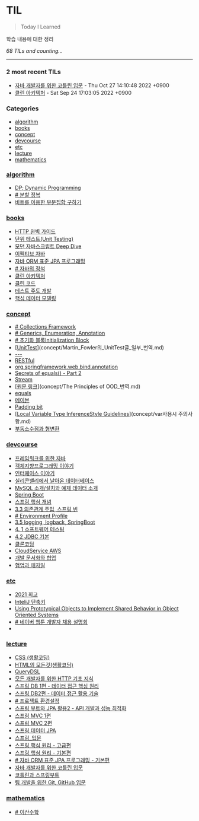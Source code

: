 # TIL
> Today I Learned

학습 내용에 대한 정리


_68 TILs and counting..._

---

### 2 most recent TILs

- [자바 개발자를 위한 코틀린 입문](lecture/자바_개발자를_위한_코틀린_입문.md) - Thu Oct 27 14:10:48 2022 +0900
- [클린 아키텍처](books/클린_아키텍처.md) - Sat Sep 24 17:03:05 2022 +0900

### Categories

- [algorithm](#algorithm)
- [books](#books)
- [concept](#concept)
- [devcourse](#devcourse)
- [etc](#etc)
- [lecture](#lecture)
- [mathematics](#mathematics)

### [algorithm](#algorithm)
- [DP; Dynamic Programming](algorithm/Dynamic_Programming.md)
- [﻿# 분할 정복](algorithm/분할_정복.md)
- [비트를 이용한 부분집합 구하기](algorithm/비트를_이용한_부분집합_구하기.md)

### [books](#books)
- [HTTP 완벽 가이드](books/HTTP_완벽_가이드.md)
- [단위 테스트(Unit Testing)](books/단위_테스트.md)
- [모던 자바스크립트 Deep Dive](books/모던_자바스크립트_Deep_Dive.md)
- [이펙티브 자바](books/이펙티브_자바.md)
- [자바 ORM 표준 JPA 프로그래밍](books/자바_ORM_표준_JPA_프로그래밍.md)
- [﻿# 자바의 정석](books/자바의_정석.md)
- [클린 아키텍처](books/클린_아키텍처.md)
- [클린 코드](books/클린_코드.md)
- [테스트 주도 개발](books/테스트_주도_개발.md)
- [핵심 데이터 모델링](books/핵심_데이터_모델링.md)

### [concept](#concept)
- [﻿# Collections Framework](concept/Collections_Framework.md)
- [﻿# Generics, Enumeration, Annotation](concept/Generics,Enumeration,Annotation.md)
- [# 초기화 블록Initialization Block](concept/Initialization_Block.md)
- [[UnitTest](https://martinfowler.com/bliki/UnitTest.html)](concept/Martin_Fowler의_UnitTest글_일부_번역.md)
- [---](concept/Optional.md)
- [RESTful](concept/RESTful.md)
- [org.springframework.web.bind.annotation](concept/RequestParam.md)
- [Secrets of equals() - Part 2](concept/Secrets_of_Equals_Part2_번역.md)
- [Stream<T>](concept/Stream.md)
- [[원문 링크](http://www.butunclebob.com/ArticleS.UncleBob.PrinciplesOfOod)](concept/The Principles of OOD_번역.md)
- [equals](concept/equals.md)
- [메이븐](concept/maven.md)
- [Padding bit](concept/padding_bit.md)
- [[Local Variable Type InferenceStyle Guidelines](http://openjdk.java.net/projects/amber/guides/lvti-style-guide)](concept/var사용시 주의사항.md)
- [부동소수점과 형변환](concept/부동_소수점과_형변환.md)

### [devcourse](#devcourse)
- [프레임워크를 위한 자바](devcourse/1.1.프레임워크를_위한_자바.md)
- [객체지향프로그래밍 이야기](devcourse/1.2.객체지향_프로그래밍_이야기.md)
- [인터페이스 이야기](devcourse/1.3.인터페이스_이야기.md)
- [실리콘밸리에서 날아온 데이터베이스](devcourse/2.1.데이터베이스_시스템_소개.md)
- [MySQL 소개/설치와 예제 데이터 소개](devcourse/2.2.MySQL_소개.md)
- [Spring Boot](devcourse/3.1.스프링부트_시작.md)
- [스프링 핵심 개념](devcourse/3.2.스프링_핵심_개념.md)
- [3.3 의존관계 주입, 스프링 빈](devcourse/3.3.의존관계_주입,스프링_빈.md)
- [# Environment Profile](devcourse/3.4.환경설정.md)
- [3.5 logging, logback, SpringBoot](devcourse/3.5.logging,logback,SpringBoot.md)
- [4. 1 소프트웨어 테스팅](devcourse/4.1.소프트웨어_테스팅.md)
- [4.2 JDBC 기본](devcourse/4.2.JDBC_알아보기.md)
- [클론코딩](devcourse/6.클론코딩.md)
- [CloudService AWS](devcourse/CloudService_AWS.md)
- [개발 문서화와 협업](devcourse/개발_문서화와_협업.md)
- [협업과 애자일](devcourse/협업과_애자일.md)

### [etc](#etc)
- [2021 회고](etc/2021회고.md)
- [InteliJ 단축키](etc/InteliJ_단축키.md)
- [Using Prototypical Objects to Implement Shared Behavior in Object Oriented Systems](etc/Using_Prototypical_Objects_to_Implement_Shared_Behavior_in_Obiect_Oriented_Systems.md)
- [﻿# 네이버 웹툰 개발자 채용 설명회](etc/네이버_웹툰_개발자_채용_설명회.md)
- [﻿](etc/정보처리기사_실기.md)

### [lecture](#lecture)
- [CSS (생활코딩)](lecture/CSS(생활코딩).md)
- [HTML의 모든것(생활코딩)](lecture/HTML의_모든것(생활코딩).md)
- [QueryDSL](lecture/QueryDSL.md)
- [모든 개발자를 위한 HTTP 기초 지식](lecture/모든_개발자를_위한_HTTP_기초_지식.md)
- [스프링 DB 1편 - 데이터 접근 핵심 원리](lecture/스프링_DB1편.md)
- [스프링 DB2편 - 데이터 접근 활용 기술](lecture/스프링_DB2편.md)
- [# 프로젝트 환경설정](lecture/스프링_JPA_활용1.md)
- [스프링 부트와 JPA 활용2 - API 개발과 성능 최적화](lecture/스프링_JPA_활용2.md)
- [스프링 MVC 1편](lecture/스프링_MVC_1편.md)
- [스프링 MVC 2편](lecture/스프링_MVC_2편.md)
- [스프링 데이터 JPA](lecture/스프링_데이터_JPA.md)
- [스프링_입문](lecture/스프링_입문.md)
- [스프링 핵심 원리 - 고급편](lecture/스프링_핵심_원리_고급편.md)
- [스프링 핵심 원리 - 기본편](lecture/스프링_핵심_원리_기본편.md)
- [﻿# 자바 ORM 표준 JPA 프로그래밍 - 기본편](lecture/자바_ORM_표준_JPA_프로그래밍_기본편.md)
- [자바 개발자를 위한 코틀린 입문](lecture/자바_개발자를_위한_코틀린_입문.md)
- [코틀린과 스프링부트](lecture/코틀린과_스프링부트.md)
- [팀 개발을 위한 Git, GitHub 입문](lecture/팀_개발을_위한_Git,GitHub_입문.md)

### [mathematics](#mathematics)
- [﻿# 이산수학](mathematics/이산수학.md)


